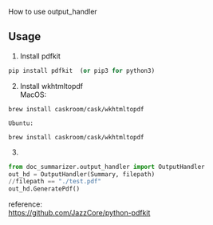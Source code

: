 How to use output_handler


## Usage   

1. Install pdfkit
```python
pip install pdfkit  (or pip3 for python3)   
```
2. Install wkhtmltopdf   
MacOS: 
```
brew install caskroom/cask/wkhtmltopdf  
```   
    Ubuntu:   
```
brew install caskroom/cask/wkhtmltopdf   
``` 



3. 

```python
from doc_summarizer.output_handler import OutputHandler
out_hd = OutputHandler(Summary, filepath)
//filepath == "./test.pdf"
out_hd.GeneratePdf()
```

reference:   
https://github.com/JazzCore/python-pdfkit
